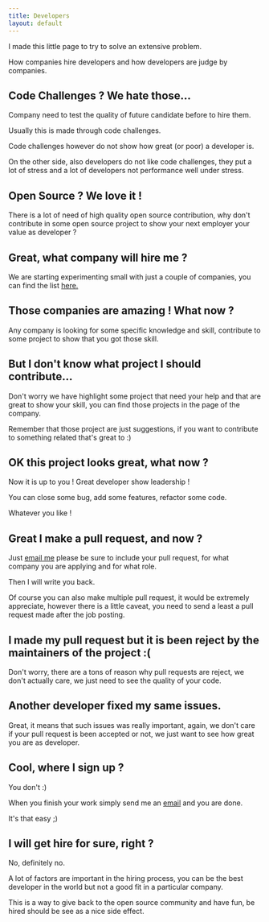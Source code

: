```yaml
---
title: Developers
layout: default
---
```


I made this little page to try to solve an extensive problem.

How companies hire developers and how developers are judge by companies.

## Code Challenges ? We hate those...

Company need to test the quality of future candidate before to hire them.

Usually this is made through code challenges.

Code challenges however do not show how great (or poor) a developer is.

On the other side, also developers do not like code challenges, they put a lot of stress and a lot of developers not performance well under stress.

## Open Source ? We love it !

There is a lot of need of high quality open source contribution, why don't contribute in some open source project to show your next employer your value as developer ?

## Great, what company will hire me ?

We are starting experimenting small with just a couple of companies, you can find the list [here.][company-list]

## Those companies are amazing ! What now ?

Any company is looking for some specific knowledge and skill, contribute to some project to show that you got those skill.

## But I don't know what project I should contribute...

Don't worry we have highlight some project that need your help and that are great to show your skill, you can find those projects in the page of the company.

Remember that those project are just suggestions, if you want to contribute to something related that's great to :)

## OK this project looks great, what now ?

Now it is up to you ! Great developer show leadership !

You can close some bug, add some features, refactor some code.

Whatever you like !

## Great I make a pull request, and now ?

Just [email me][my_email] please be sure to include your pull request, for what company you are applying and for what role.

Then I will write you back.

Of course you can also make multiple pull request, it would be extremely appreciate, however there is a little caveat, you need to send a least a pull request made after the job posting.

## I made my pull request but it is been reject by the maintainers of the project :(

Don't worry, there are a tons of reason why pull requests are reject, we don't actually care, we just need to see the quality of your code.

## Another developer fixed my same issues.

Great, it means that such issues was really important, again, we don't care if your pull request is been accepted or not, we just want to see how great you are as developer.

## Cool, where I sign up ?

You don't :)

When you finish your work simply send me an [email][my_email] and you are done.

It's that easy ;)

## I will get hire for sure, right ?

No, definitely no.

A lot of factors are important in the hiring process, you can be the best developer in the world but not a good fit in a particular company.

This is a way to give back to the open source community and have fun, be hired should be see as a nice side effect.

[my_email]: mailto:simone@mweb.biz
[company-list]: company-list.html
